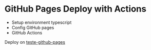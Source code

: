 # GitHub Pages Deploy with Actions

- Setup environment typescript
- Config GitHub pages
- GitHub Actions


Deploy on <a href="https://felipecarvalhogodoi98.github.io/teste-github-pages/">teste-github-pages</a>
